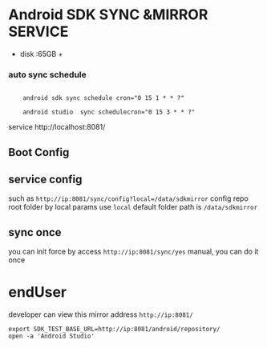 # Android SDK SYNC &MIRROR SERVICE
-  disk :65GB +

### auto sync schedule
```$xslt

    android sdk sync schedule cron="0 15 1 * * ?"

    android studio  sync schedulecron="0 15 3 * * ?" 
```
service http://localhost:8081/

## Boot Config

## service config

such as
`http://ip:8081/sync/config?local=/data/sdkmirror`
config repo root folder by local params use `local` default folder path is `/data/sdkmirror`
## sync once 
you can init force by access `http://ip:8081/sync/yes` manual, you can do it once





# endUser

developer can view this mirror address `http://ip:8081/`

```shell
export SDK_TEST_BASE_URL=http://ip:8081/android/repository/
open -a 'Android Studio'
```


